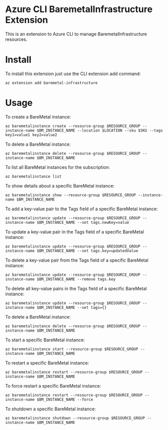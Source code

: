 # Azure CLI BaremetalInfrastructure Extension #
This is an extension to Azure CLI to manage BaremetalInfrastructure resources.

# Install

To install this extension just use the CLI extension add command:

```
az extension add baremetal-infrastructure
```

# Usage

To create a BareMetal instance:

```
az baremetalinstance create --resource-group $RESOURCE_GROUP --instance-name $BM_INSTANCE_NAME --location $LOCATION --sku $SKU --tags key1=value1 key2=value2
```

To delete a BareMetal instance:

```
az baremetalinstance delete --resource-group $RESOURCE_GROUP --instance-name $BM_INSTANCE_NAME
```

To list all BareMetal instances for the subscription:

```
az baremetalinstance list
```

To show details about a specific BareMetal instance:

```
az baremetalinstance show --resource-group $RESOURCE_GROUP --instance-name $BM_INSTANCE_NAME
```

To add a key-value pair to the Tags field of a specific BareMetal instance:

```
az baremetalinstance update --resource-group $RESOURCE_GROUP --instance-name $BM_INSTANCE_NAME --set tags.newKey=value
```

To update a key-value pair in the Tags field of a specific BareMetal instance:

```
az baremetalinstance update --resource-group $RESOURCE_GROUP --instance-name $BM_INSTANCE_NAME --set tags.key=updatedValue
```

To delete a key-value pair from the Tags field of a specific BareMetal instance:

```
az baremetalinstance update --resource-group $RESOURCE_GROUP --instance-name $BM_INSTANCE_NAME --remove tags.key
```

To delete all key-value pairs in the Tags field of a specific BareMetal instance:

```
az baremetalinstance update --resource-group $RESOURCE_GROUP --instance-name $BM_INSTANCE_NAME --set tags={}
```

To delete a BareMetal instance:

```
az baremetalinstance delete --resource-group $RESOURCE_GROUP --instance-name $BM_INSTANCE_NAME
```

To start a specific BareMetal instance:

```
az baremetalinstance start --resource-group $RESOURCE_GROUP --instance-name $BM_INSTANCE_NAME
```

To restart a specific BareMetal instance:

```
az baremetalinstance restart --resource-group $RESOURCE_GROUP --instance-name $BM_INSTANCE_NAME
```

To force restart a specific BareMetal instance:

```
az baremetalinstance restart --resource-group $RESOURCE_GROUP --instance-name $BM_INSTANCE_NAME --force
```

To shutdown a specific BareMetal instance:

```
az baremetalinstance shutdown --resource-group $RESOURCE_GROUP --instance-name $BM_INSTANCE_NAME
```